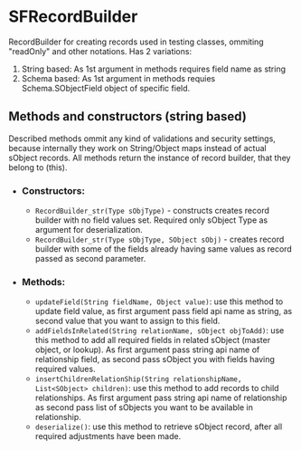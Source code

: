# SFRecordBuilder
RecordBuilder for creating records used in testing classes, ommiting "readOnly" and other notations.
Has 2 variations: 
  1. String based: As 1st argument in methods requires field name as string 
  2. Schema based: As 1st argument in methods requies Schema.SObjectField object of specific field.
  
## Methods and constructors (string based)
Described methods ommit any kind of validations and security settings, because internally they work on String/Object maps instead of actual sObject records. All methods return the instance of record builder, that they belong to (this).

* ### Constructors:
  * `RecordBuilder_str(Type sObjType)` - constructs creates record builder with no field values set. Required only sObject Type as argument for deserialization.
  * `RecordBuilder_str(Type sObjType, SObject sObj)` - creates record builder with some of the fields already having same values as record passed as second parameter.
* ###  Methods:
  * `updateField(String fieldName, Object value)`:
      use this method to update field value, as first argument pass field api name as string, as second value that you want to assign to this field.
  * `addFieldsInRelated(String relationName, sObject objToAdd)`:
      use this method to add all required fields in related sObject (master object, or lookup). As first argument pass string api name of relationship field, as second pass sObject you with fields having required values.
  * `insertChildrenRelationShip(String relationshipName, List<SObject> children)`:
      use this method to add records to child relationships. As first argument pass string api name of relationship as second pass list of sObjects you want to be available in relationship.
  * `deserialize()`:
      use this method to retrieve sObject record, after all required adjustments have been made. 
